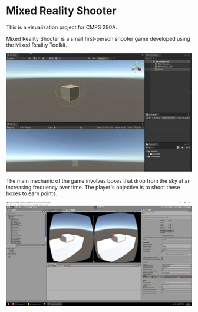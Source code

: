 # Mixed Reality Shooter
This is a visualization project for CMPS 290A.

Mixed Reality Shooter is a small first-person shooter game developed using the Mixed Reality Toolkit. 


![Game Screenshot](./MRtest/preview.PNG)


The main mechanic of the game involves boxes that drop from the sky at an increasing frequency over time. The player's objective is to shoot these boxes to earn points.


![Game Screenshot](./MRtest/preview1.jpg)


